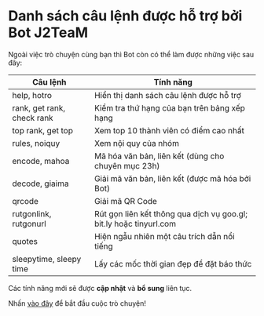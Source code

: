 # Danh sách câu lệnh được hỗ trợ bởi Bot J2TeaM

Ngoài việc trò chuyện cùng bạn thì Bot còn có thể làm được những việc sau đây:

| Câu lệnh                   | Tính năng                                                          |
|----------------------------|--------------------------------------------------------------------|
| help, hotro                | Hiển thị danh sách câu lệnh được hỗ trợ                            |
| rank, get rank, check rank | Kiểm tra thứ hạng của bạn trên bảng xếp hạng                       |
| top rank, get top          | Xem top 10 thành viên có điểm cao nhất                             |
| rules, noiquy              | Xem nội quy của nhóm                                               |
| encode, mahoa              | Mã hóa văn bản, liên kết (dùng cho chuyên mục 23h)                 |
| decode, giaima             | Giải mã văn bản, liên kết (được mã hóa bởi Bot)                    |
| qrcode                     | Giải mã QR Code                                                    |
| rutgonlink, rutgonurl      | Rút gọn liên kết thông qua dịch vụ goo.gl; bit.ly hoặc tinyurl.com |
| quotes                     | Hiện ngẫu nhiên một câu trích dẫn nổi tiếng                        |
| sleepytime, sleepy time    | Lấy các mốc thời gian đẹp để đặt báo thức                          |

Các tính năng mới sẽ được **cập nhật** và **bổ sung** liên tục.

Nhấn [vào đây](https://m.me/J2TeaM.pro) để bắt đầu cuộc trò chuyện!
